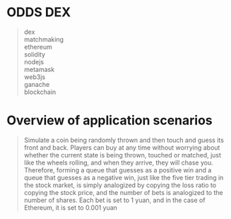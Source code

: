 # ODDS DEX

> dex  
> matchmaking  
> ethereum  
> solidity  
> nodejs  
> metamask  
> web3js  
> ganache  
> blockchain  

# Overview of application scenarios


> Simulate a coin being randomly thrown and then touch and guess its front and back. Players can buy at any time without worrying about whether the 
> current state is being thrown, touched or matched, just like the wheels rolling, and when they arrive, they will chase you. Therefore, forming a 
> queue that guesses as a positive win and a queue that guesses as a negative win, just like the five tier trading in the stock market, is simply 
> analogized by copying the loss ratio to copying the stock price, and the number of bets is analogized to the number of shares. Each bet is set to 1 
> yuan, and in the case of Ethereum, it is set to 0.001 yuan
> 
